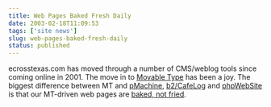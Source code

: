 ```yaml
---
title: Web Pages Baked Fresh Daily
date: 2003-02-18T11:09:53
tags: ['site news']
slug: web-pages-baked-fresh-daily
status: published
---
```


ecrosstexas.com has moved through a number of CMS/weblog tools since coming online in 2001. The move in to [Movable Type](http://www.movabletype.org/) has been a joy. The biggest difference between MT and [pMachine](http://www.pmachine.com), [b2/CafeLog](http://www.cafelog.com) and [phpWebSite](http://phpwebsite.appstate.edu/) is that our MT-driven web pages are [baked, not fried](http://www.aaronsw.com/weblog/000404).
